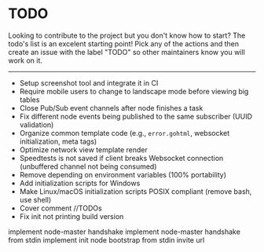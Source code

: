 # TODO

Looking to contribute to the project but you don't know how to start? The todo's list is an excelent starting point! Pick any of the actions and then create an issue with the label "TODO" so other maintainers know you will work on it.

---

- Setup screenshot tool and integrate it in CI
- Require mobile users to change to landscape mode before viewing big tables
- Close Pub/Sub event channels after node finishes a task
- Fix different node events being published to the same subscriber (UUID validation)
- Organize common template code (e.g., `error.gohtml`, websocket initialization, meta tags)
- Optimize network view template render
- Speedtests is not saved if client breaks Websocket connection (unbuffered channel not being consumed)
- Remove depending on environment variables (100% portability)
- Add initialization scripts for Windows
- Make Linux/macOS initialization scripts POSIX compliant (remove bash, use shell) 
- Cover comment //TODOs
- Fix init not printing build version

implement node-master handshake
implement node-master handshake from stdin
implement init node bootstrap from stdin invite url